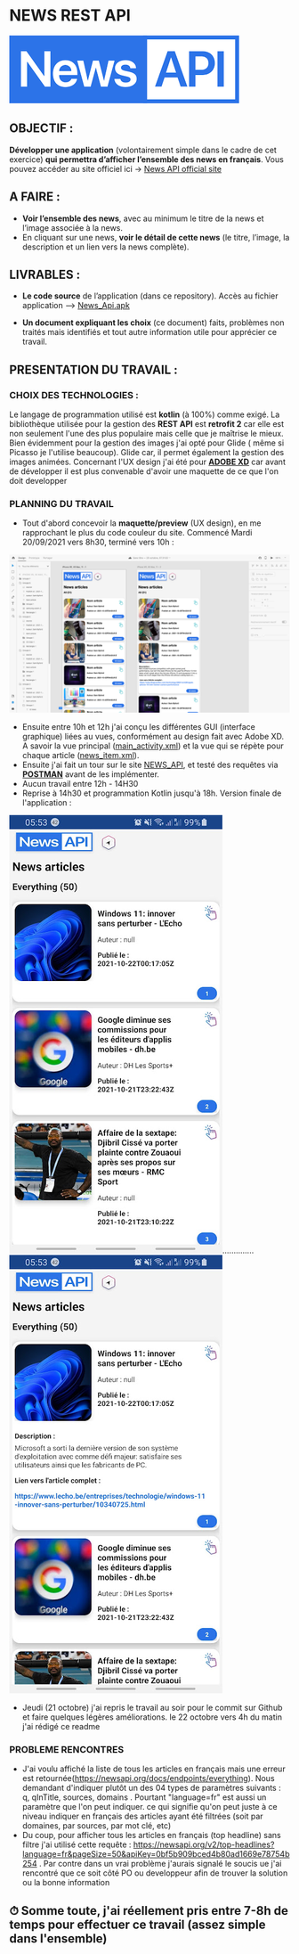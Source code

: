 # NEWS REST API
![enter image description here](https://github.com/Mekongoabanda/NewsAPI_instantSystem/blob/master/news_api_logo.png?raw=true)

## OBJECTIF : 
**Développer une application** (volontairement simple dans le cadre de cet exercice) **qui permettra d’afficher l’ensemble des news en français**.
Vous pouvez accéder au site officiel ici -> [News API official site](https://newsapi.org)

## A FAIRE : 
-   **Voir l’ensemble des news**, avec au minimum le titre de la news et l’image associée à la news.   
-   En cliquant sur une news,  **voir le détail de cette news**  (le titre, l’image, la description et un lien vers la news complète).

## LIVRABLES : 
-   **Le code source**  de l’application (dans ce repository). Accès au fichier application --> [News_Api.apk](https://github.com/Mekongoabanda/NewsAPI_instantSystem/blob/master/new_api.apk)
    
-   **Un document expliquant les choix**  (ce document) faits, problèmes non traités mais  identifiés et tout autre information utile pour apprécier ce travail.

## PRESENTATION DU TRAVAIL : 

### CHOIX DES TECHNOLOGIES : 

Le langage de programmation utilisé est **kotlin** (à 100%) comme exigé. La bibliothèque utilisée pour la gestion des **REST API** est **retrofit 2** car elle est non seulement l'une des plus populaire mais celle que je maîtrise le mieux. Bien évidemment pour la gestion des images j'ai opté pour Glide ( même si Picasso je l'utilise beaucoup). Glide car, il permet également la gestion des images animées. Concernant l'UX design j'ai été pour [**ADOBE XD**](https://www.adobe.com/fr/products/xd.html) car avant de développer il est plus convenable d'avoir une maquette de ce que l'on doit developper

### PLANNING DU TRAVAIL

 - Tout d'abord concevoir la **maquette/preview** (UX design), en me rapprochant le plus du code couleur du site. Commencé Mardi 20/09/2021 vers 8h30, terminé vers 10h : 
 
![enter image description here](https://github.com/Mekongoabanda/NewsAPI_instantSystem/blob/master/adobe_xd.png?raw=true)

- Ensuite entre 10h et 12h j'ai conçu les différentes GUI (interface graphique) liées au vues, conformément au design fait avec Adobe XD. A savoir la vue principal ([main_activity.xml](https://github.com/Mekongoabanda/NewsAPI_instantSystem/blob/master/app/src/main/res/layout/activity_main.xml)) et la vue qui se répète pour chaque article ([news_item.xml](https://github.com/Mekongoabanda/NewsAPI_instantSystem/blob/master/app/src/main/res/layout/news_item.xml)).
- Ensuite j'ai fait un tour sur le site [NEWS_API](https://newsapi.org), et testé des requêtes via **[POSTMAN](https://www.postman.com)** avant de les implémenter.
- Aucun travail entre 12h - 14H30
- Reprise à 14h30 et programmation Kotlin jusqu'à 18h. Version finale de l'application : 

![enter image description here](https://github.com/Mekongoabanda/NewsAPI_instantSystem/blob/master/screen2.jpeg?raw=true)..............![enter image description here](https://github.com/Mekongoabanda/NewsAPI_instantSystem/blob/master/screen1.jpeg?raw=true)

 - Jeudi (21 octobre) j'ai repris le travail au soir pour le commit sur Github et faire quelques légères améliorations. le 22 octobre vers 4h du matin j'ai rédigé ce readme

### PROBLEME RENCONTRES

- J'ai voulu affiché la liste de tous les articles en français mais une erreur est retournée(https://newsapi.org/docs/endpoints/everything). Nous demandant d'indiquer  plutôt un des 04 types de paramètres suivants : q, qInTitle, sources, domains . Pourtant "language=fr" est aussi un paramètre que l'on peut indiquer. ce qui signifie qu'on peut juste à ce niveau indiquer en français des articles ayant été filtrées (soit par domaines, par sources, par mot clé, etc)
- Du coup, pour afficher tous les articles en français (top headline) sans filtre j'ai utilisé cette requête : https://newsapi.org/v2/top-headlines?language=fr&pageSize=50&apiKey=0bf5b909bced4b80ad1669e78754b254 . Par contre dans un vrai problème j'aurais signalé le soucis ue j'ai rencontré que ce soit côté PO ou developpeur afin de trouver la solution ou la bonne information


## ⏱ Somme toute, j'ai réellement pris entre **7-8h de temps** pour effectuer ce travail (assez simple dans l'ensemble)
